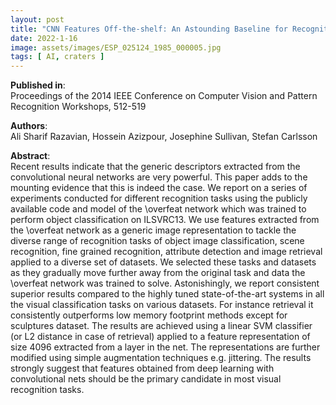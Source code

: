 ```yaml
---
layout: post
title: "CNN Features Off-the-shelf: An Astounding Baseline for Recognition"
date: 2022-1-16
image: assets/images/ESP_025124_1985_000005.jpg
tags: [ AI, craters ]
---
```


**Published in**:   
Proceedings of the 2014 IEEE Conference on Computer Vision and Pattern Recognition Workshops, 512-519

**Authors**:   
Ali Sharif Razavian, Hossein Azizpour, Josephine Sullivan, Stefan Carlsson

**Abstract**:   
Recent results indicate that the generic descriptors extracted from the convolutional neural networks are very powerful. This paper adds to the mounting evidence that this is indeed the case. We report on a series of experiments conducted for different recognition tasks using the publicly available code and model of the \overfeat network which was trained to perform object classification on ILSVRC13. We use features extracted from the \overfeat network as a generic image representation to tackle the diverse range of recognition tasks of object image classification, scene recognition, fine grained recognition, attribute detection and image retrieval applied to a diverse set of datasets. We selected these tasks and datasets as they gradually move further away from the original task and data the \overfeat network was trained to solve. Astonishingly, we report consistent superior results compared to the highly tuned state-of-the-art systems in all the visual classification tasks on various datasets. For instance retrieval it consistently outperforms low memory footprint methods except for sculptures dataset. The results are achieved using a linear SVM classifier (or L2 distance in case of retrieval) applied to a feature representation of size 4096 extracted from a layer in the net. The representations are further modified using simple augmentation techniques e.g. jittering. The results strongly suggest that features obtained from deep learning with convolutional nets should be the primary candidate in most visual recognition tasks. 
